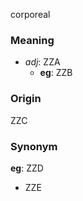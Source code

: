 corporeal
### Meaning
+ _adj_: ZZA
	+ __eg__: ZZB

### Origin

ZZC

### Synonym

__eg__: ZZD

+ ZZE


